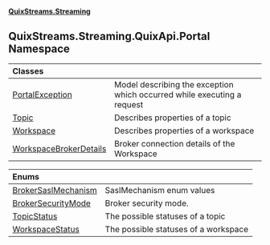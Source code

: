#### [QuixStreams.Streaming](index.md 'index')

## QuixStreams.Streaming.QuixApi.Portal Namespace

| Classes | |
| :--- | :--- |
| [PortalException](PortalException.md 'QuixStreams.Streaming.QuixApi.Portal.PortalException') | Model describing the exception which occurred while executing a request |
| [Topic](Topic.md 'QuixStreams.Streaming.QuixApi.Portal.Topic') | Describes properties of a topic |
| [Workspace](Workspace.md 'QuixStreams.Streaming.QuixApi.Portal.Workspace') | Describes properties of a workspace |
| [WorkspaceBrokerDetails](WorkspaceBrokerDetails.md 'QuixStreams.Streaming.QuixApi.Portal.WorkspaceBrokerDetails') | Broker connection details of the Workspace |

| Enums | |
| :--- | :--- |
| [BrokerSaslMechanism](BrokerSaslMechanism.md 'QuixStreams.Streaming.QuixApi.Portal.BrokerSaslMechanism') | SaslMechanism enum values |
| [BrokerSecurityMode](BrokerSecurityMode.md 'QuixStreams.Streaming.QuixApi.Portal.BrokerSecurityMode') | Broker security mode. |
| [TopicStatus](TopicStatus.md 'QuixStreams.Streaming.QuixApi.Portal.TopicStatus') | The possible statuses of a topic |
| [WorkspaceStatus](WorkspaceStatus.md 'QuixStreams.Streaming.QuixApi.Portal.WorkspaceStatus') | The possible statuses of a workspace |
